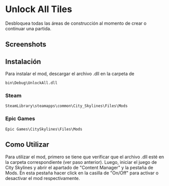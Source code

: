 # Unlock All Tiles

Desbloquea todas las áreas de construcción al momento de crear o continuar una 
partida. 

## Screenshots

## Instalación

Para instalar el mod, descargar el archivo .dll en la carpeta de 

```{bash}
bin\Debug\UnlockAll.dll
```

### Steam

```{bash}
SteamLibrary\steamapps\common\City_Skylines\Files\Mods
```

### Epic Games

```{bash}
Epic Games\CitySkylines\Files\Mods
```

## Como Utilizar

Para utilizar el mod, primero se tiene que verificar que el archivo .dll esté en 
la carpeta correspondiente (ver paso anterior). Luego, iniciar el juego de City 
Skylines y abrir el apartado de "Content Manager" y la pestaña de Mods. En esta
pestaña hacer click en la casilla de "On/Off" para activar o desactivar el mod 
respectivamente.
